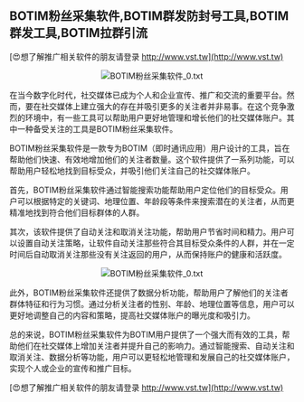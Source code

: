 ## **BOTIM粉丝采集软件,BOTIM群发防封号工具,BOTIM群发工具,BOTIM拉群引流**

[😍想了解推广相关软件的朋友请登录 http://www.vst.tw](http://www.vst.tw)

 <center><img src="https://vst.tw/MP4/tuiguang/png/2.png" alt="BOTIM粉丝采集软件_0.txt"></center>

在当今数字化时代，社交媒体已成为个人和企业宣传、推广和交流的重要平台。然而，要在社交媒体上建立强大的存在并吸引更多的关注者并非易事。在这个竞争激烈的环境中，有一些工具可以帮助用户更好地管理和增长他们的社交媒体账户。其中一种备受关注的工具是BOTIM粉丝采集软件。

BOTIM粉丝采集软件是一款专为BOTIM（即时通讯应用）用户设计的工具，旨在帮助他们快速、有效地增加他们的关注者数量。这个软件提供了一系列功能，可以帮助用户轻松地找到目标受众，并吸引他们关注自己的社交媒体账户。

首先，BOTIM粉丝采集软件通过智能搜索功能帮助用户定位他们的目标受众。用户可以根据特定的关键词、地理位置、年龄段等条件来搜索潜在的关注者，从而更精准地找到符合他们目标群体的人群。

其次，该软件提供了自动关注和取消关注功能，帮助用户节省时间和精力。用户可以设置自动关注策略，让软件自动关注那些符合其目标受众条件的人群，并在一定时间后自动取消关注那些没有关注返回的用户，从而保持账户的健康和活跃度。

 <center><img src="https://vst.tw/MP4/tuiguang/png/5.png" alt="BOTIM粉丝采集软件_0.txt"></center>

此外，BOTIM粉丝采集软件还提供了数据分析功能，帮助用户了解他们的关注者群体特征和行为习惯。通过分析关注者的性别、年龄、地理位置等信息，用户可以更好地调整自己的内容和策略，提高社交媒体账户的曝光度和吸引力。

总的来说，BOTIM粉丝采集软件为BOTIM用户提供了一个强大而有效的工具，帮助他们在社交媒体上增加关注者并提升自己的影响力。通过智能搜索、自动关注和取消关注、数据分析等功能，用户可以更轻松地管理和发展自己的社交媒体账户，实现个人或企业的宣传和推广目标。

[😍想了解推广相关软件的朋友请登录 http://www.vst.tw](http://www.vst.tw)



